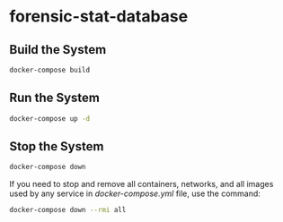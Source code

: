# forensic-stat-database

## Build the System
```bash
docker-compose build
```

## Run the System
```bash
docker-compose up -d
```

## Stop the System
```bash
docker-compose down
```

If you need to stop and remove all containers, networks, and all images used by any service in <em>docker-compose.yml</em> file, use the command:
```bash
docker-compose down --rmi all
```
